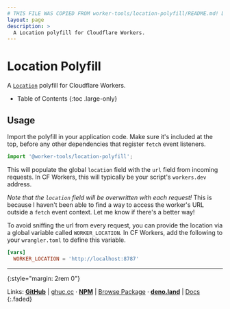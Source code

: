 ```yaml
---
# THIS FILE WAS COPIED FROM worker-tools/location-polyfill/README.md! DO NOT MODIFY DIRECTLY!
layout: page
description: >
  A Location polyfill for Cloudflare Workers.
---
```


# Location Polyfill

A [`Location`](https://developer.mozilla.org/docs/Web/API/Window/location) polyfill for Cloudflare Workers.

<noscript></noscript>
* Table of Contents
{:toc .large-only}

## Usage

Import the polyfill in your application code. 
Make sure it's included at the top, before any other dependencies that register `fetch` event listeners.

```ts
import '@worker-tools/location-polyfill';
```

This will populate the global `location` field with the `url` field from incoming requests. 
In CF Workers, this will typically be your script's `workers.dev` address.

*Note that the `location` field will be overwritten with each request!* This is because I haven't been able to find a way to access the worker's URL outside a `fetch` event context. Let me know if there's a better way!

To avoid sniffing the url from every request, you can provide the location via a global variable called `WORKER_LOCATION`.
In CF Workers, add the following to your `wrangler.toml` to define this variable.

```toml
[vars]
  WORKER_LOCATION = 'http://localhost:8787'
```



***
{:style="margin: 2rem 0"}

Links:
[__GitHub__](https://github.com/worker-tools/location-polyfill)
| [ghuc.cc](https://ghuc.cc/worker-tools/location-polyfill/index.ts)
· [__NPM__](https://www.npmjs.com/package/@worker-tools/location-polyfill) 
| [Browse Package](https://unpkg.com/browse/@worker-tools/location-polyfill/)
· [__deno.land__](https://deno.land/x/location_polyfill)
| [Docs](https://doc.deno.land/https://raw.githubusercontent.com/worker-tools/location-polyfill/master/index.ts)
{:.faded}
<br/>
